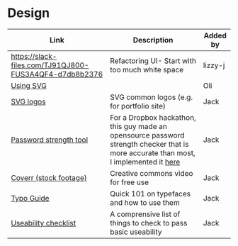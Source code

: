 # Design

| Link | Description | Added by |
| ---- | ----------- | -------- |
| https://slack-files.com/TJ91QJ800-FUS3A4QF4-d7db8b2376| Refactoring UI- Start with too much white space | lizzy-j   |
| [Using SVG](https://css-tricks.com/using-svg/) | | Oli |
| [SVG logos](https://simpleicons.org/) | SVG common logos (e.g. for portfolio site) | Jack |
| [Password strength tool](https://dropbox.tech/security/zxcvbn-realistic-password-strength-estimation) | For a Dropbox hackathon, this guy made an opensource password strength checker that is more accurate than most, I implemented it [here](https://github.com/jackherizsmith/password-strength/) | Jack |
|[Coverr (stock footage)](https://coverr.co/)| Creative commons video for free use |Jack|
|[Typo Guide](http://www.typogui.de/)|Quick 101 on typefaces and how to use them|Jack|
|[Useability checklist](https://teamsuccess.io/UX)|A comprensive list of things to check to pass basic useability|Jack|
